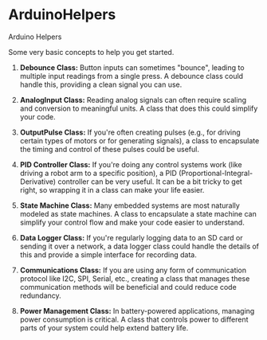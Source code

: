 # ArduinoHelpers
Arduino Helpers

Some very basic concepts to help you get started.

1. __Debounce Class:__ Button inputs can sometimes "bounce", leading to multiple input readings from a single press. A debounce class could handle this, providing a clean signal you can use.


2. __AnalogInput Class:__ Reading analog signals can often require scaling and conversion to meaningful units. A class that does this could simplify your code.


3. __OutputPulse Class:__ If you're often creating pulses (e.g., for driving certain types of motors or for generating signals), a class to encapsulate the timing and control of these pulses could be useful.


4. __PID Controller Class:__ If you're doing any control systems work (like driving a robot arm to a specific position), a PID (Proportional-Integral-Derivative) controller can be very useful. It can be a bit tricky to get right, so wrapping it in a class can make your life easier.


5. __State Machine Class:__ Many embedded systems are most naturally modeled as state machines. A class to encapsulate a state machine can simplify your control flow and make your code easier to understand.


6. __Data Logger Class:__ If you're regularly logging data to an SD card or sending it over a network, a data logger class could handle the details of this and provide a simple interface for recording data.


7. __Communications Class:__ If you are using any form of communication protocol like I2C, SPI, Serial, etc., creating a class that manages these communication methods will be beneficial and could reduce code redundancy.


8. __Power Management Class:__ In battery-powered applications, managing power consumption is critical. A class that controls power to different parts of your system could help extend battery life.

